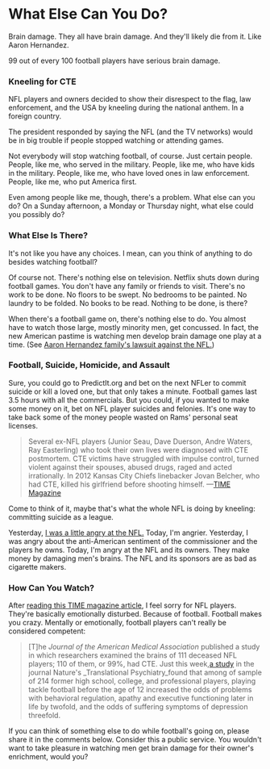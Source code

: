 # What Else Can You Do?

Brain damage. They all have brain damage. And they'll likely die from it. Like Aaron Hernandez.

99 out of every 100 football players have serious brain damage.

### Kneeling for CTE

NFL players and owners decided to show their disrespect to the flag, law enforcement, and the USA by kneeling during the national anthem. In a foreign country.

The president responded by saying the NFL (and the TV networks) would be in big trouble if people stopped watching or attending games.

Not everybody will stop watching football, of course. Just certain people. People, like me, who served in the military. People, like me, who have kids in the military. People, like me, who have loved ones in law enforcement. People, like me, who put America first.

Even among people like me, though, there's a problem. What else can you do? On a Sunday afternoon, a Monday or Thursday night, what else could you possibly do?

### What Else Is There?

It's not like you have any choices. I mean, can you think of anything to do besides watching football?

Of course not. There's nothing else on television. Netflix shuts down during football games. You don't have any family or friends to visit. There's no work to be done. No floors to be swept. No bedrooms to be painted. No laundry to be folded. No books to be read. Nothing to be done, is there?

When there's a football game on, there's nothing else to do. You almost have to watch those large, mostly minority men, get concussed. In fact, the new American pastime is watching men develop brain damage one play at a time. (See [Aaron Hernandez family's lawsuit against the NFL.](http://time.com/4952568/aaron-hernandez-cte-brain-trauma-nfl-football/))

### Football, Suicide, Homicide, and Assault

Sure, you could go to PredictIt.org and bet on the next NFLer to commit suicide or kill a loved one, but that only takes a minute. Football games last 3.5 hours with all the commercials. But you could, if you wanted to make some money on it, bet on NFL player suicides and felonies. It's one way to take back some of the money people wasted on Rams' personal seat licenses.

> Several ex-NFL players (Junior Seau, Dave Duerson, Andre Waters, Ray Easterling) who took their own lives were diagnosed with CTE postmortem. CTE victims have struggled with impulse control, turned violent against their spouses, abused drugs, raged and acted irrationally. In 2012 Kansas City Chiefs linebacker Jovan Belcher, who had CTE, killed his girlfriend before shooting himself. —[TIME Magazine](http://time.com/4952568/aaron-hernandez-cte-brain-trauma-nfl-football/)

Come to think of it, maybe that's what the whole NFL is doing by kneeling: committing suicide as a league.

Yesterday, [I was a little angry at the NFL.](https://hennessysview.com/2017/09/23/nfl-hates-football-fans-fire-them-all/) Today, I'm angrier. Yesterday, I was angry about the anti-American sentiment of the commissioner and the players he owns. Today, I'm angry at the NFL and its owners. They make money by damaging men's brains. The NFL and its sponsors are as bad as cigarette makers.

### How Can You Watch?

After [reading this TIME magazine article](http://time.com/4952568/aaron-hernandez-cte-brain-trauma-nfl-football/), I feel sorry for NFL players. They're basically emotionally disturbed. Because of football. Football makes you crazy. Mentally or emotionally, football players can't really be considered competent:

> [T]he _Journal of the American Medical Association_ published a study in which researchers examined the brains of 111 deceased NFL players; 110 of them, or 99%, had CTE. Just this week,[a study](http://time.com/4948320/football-brain-damage-consussions-study/) in the journal Nature's _Translational Psychiatry_found that among of sample of 214 former high school, college, and professional players, playing tackle football before the age of 12 increased the odds of problems with behavioral regulation, apathy and executive functioning later in life by twofold, and the odds of suffering symptoms of depression threefold.

If you can think of something else to do while football's going on, please share it in the comments below. Consider this a public service. You wouldn't want to take pleasure in watching men get brain damage for their owner's enrichment, would you?